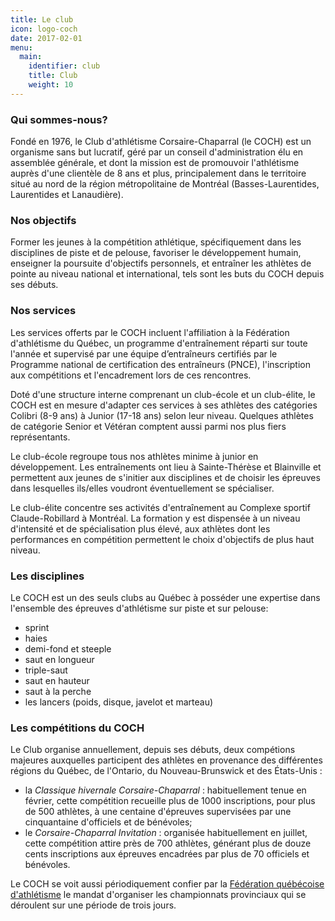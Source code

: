 ```yaml
---
title: Le club
icon: logo-coch
date: 2017-02-01
menu:
  main:
    identifier: club
    title: Club
    weight: 10
---
```


### Qui sommes-nous?

Fondé en 1976, le Club d'athlétisme Corsaire-Chaparral (le COCH) est un organisme sans but lucratif, géré par un conseil d'administration élu en assemblée générale, et dont la mission est de promouvoir l'athlétisme auprès d'une clientèle de 8 ans et plus, principalement dans le territoire situé au nord de la région métropolitaine de Montréal (Basses-Laurentides, Laurentides et Lanaudière).

### Nos objectifs

Former les jeunes à la compétition athlétique, spécifiquement dans les disciplines de piste et de pelouse, favoriser le développement humain, enseigner la poursuite d'objectifs personnels, et entraîner les athlètes de pointe au niveau national et international, tels sont les buts du COCH depuis ses débuts.

### Nos services

Les services offerts par le COCH incluent l'affiliation à la Fédération d'athlétisme du Québec, un programme d'entraînement réparti sur toute l'année et supervisé par une équipe d’entraîneurs certifiés par le Programme national de certification des entraîneurs (PNCE), l'inscription aux compétitions et l'encadrement lors de ces rencontres.

Doté d'une structure interne comprenant un club-école et un club-élite, le COCH est en mesure d'adapter ces services à ses athlètes des catégories Colibri (8-9 ans) à Junior (17-18 ans) selon leur niveau. Quelques athlètes de catégorie Senior et Vétéran comptent aussi parmi nos plus fiers représentants.

Le club-école regroupe tous nos athlètes minime à junior en développement. Les entraînements ont lieu à Sainte-Thérèse et Blainville et permettent aux jeunes de s'initier aux disciplines et de choisir les épreuves dans lesquelles ils/elles voudront éventuellement se spécialiser.

Le club-élite concentre ses activités d'entraînement au Complexe sportif Claude-Robillard à Montréal. La formation y est dispensée à un niveau d'intensité et de spécialisation plus élevé, aux athlètes dont les performances en compétition permettent le choix d'objectifs de plus haut niveau.

### Les disciplines <span class="icon icon-athletics-3"></span>

Le COCH est un des seuls clubs au Québec à posséder une expertise dans l'ensemble des épreuves d'athlétisme sur piste et sur pelouse:

* sprint
* haies
* demi-fond et steeple
* saut en longueur
* triple-saut
* saut en hauteur
* saut à la perche
* les lancers (poids, disque, javelot et marteau)

### Les compétitions du COCH

Le Club organise annuellement, depuis ses débuts, deux compétions majeures auxquelles participent des athlètes en provenance des différentes régions du Québec, de l'Ontario, du Nouveau-Brunswick et des États-Unis :

* la _Classique hivernale Corsaire-Chaparral_ : habituellement tenue en février, cette compétition recueille plus de 1000 inscriptions, pour plus de 500 athlètes, à une centaine d'épreuves supervisées par une cinquantaine d'officiels et de bénévoles;
* le _Corsaire-Chaparral Invitation_ : organisée habituellement en juillet, cette compétition attire près de 700 athlètes, générant plus de douze cents inscriptions aux épreuves encadrées par plus de 70 officiels et bénévoles.

Le COCH se voit aussi périodiquement confier par la <a href="http://athletisme-quebec.ca" target="_blank">Fédération québécoise d'athlétisme</a> le mandat d'organiser les championnats provinciaux qui se déroulent sur une période de trois jours.
